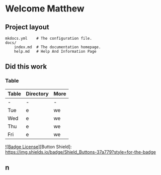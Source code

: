 # Welcome Matthew


## Project layout

    mkdocs.yml    # The configuration file.
    docs/
        index.md  # The documentation homepage.
        help.md   # Help And Information Page
## Did this work
### Table

| Table | Directory | More |
| ----------- | ----------- | --- |
|-|-|-|
|Tue|e|we|
|Wed|e|we|
|Thu|e|we|
|Fri|e|we|


[![Badge License]]("")[Button Shield]: https://img.shields.io/badge/Shield_Buttons-37a779?style=for-the-badge
## n